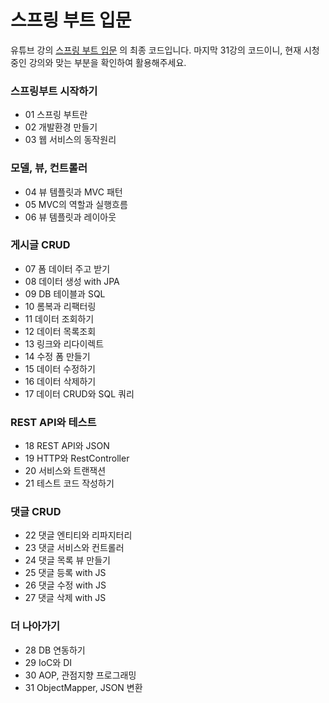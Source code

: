 # 스프링 부트 입문
유튜브 강의 [스프링 부트 입문](https://www.youtube.com/channel/UCpW1MaTjw4X-2Y6MwAVptcQ) 의 최종 코드입니다.
마지막 31강의 코드이니, 현재 시청중인 강의와 맞는 부분을 확인하여 활용해주세요.

### 스프링부트 시작하기
- 01 스프링 부트란
- 02 개발환경 만들기
- 03 웹 서비스의 동작원리

### 모델, 뷰, 컨트롤러
- 04 뷰 템플릿과 MVC 패턴
- 05 MVC의 역할과 실행흐름
- 06 뷰 템플릿과 레이아웃

### 게시글 CRUD
- 07 폼 데이터 주고 받기
- 08 데이터 생성 with JPA
- 09 DB 테이블과 SQL
- 10 롬복과 리팩터링
- 11 데이터 조회하기
- 12 데이터 목록조회
- 13 링크와 리다이렉트
- 14 수정 폼 만들기
- 15 데이터 수정하기
- 16 데이터 삭제하기
- 17 데이터 CRUD와 SQL 쿼리

### REST API와 테스트
- 18 REST API와 JSON
- 19 HTTP와 RestController
- 20 서비스와 트랜잭션
- 21 테스트 코드 작성하기

### 댓글 CRUD
- 22 댓글 엔티티와 리파지터리
- 23 댓글 서비스와 컨트롤러
- 24 댓글 목록 뷰 만들기
- 25 댓글 등록 with JS
- 26 댓글 수정 with JS
- 27 댓글 삭제 with JS

### 더 나아가기
- 28 DB 연동하기
- 29 IoC와 DI
- 30 AOP, 관점지향 프로그래밍
- 31 ObjectMapper, JSON 변환
